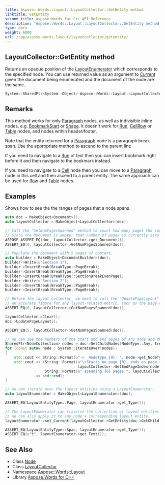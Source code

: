 ```yaml
---
title: Aspose::Words::Layout::LayoutCollector::GetEntity method
linktitle: GetEntity
second_title: Aspose.Words for C++ API Reference
description: 'Aspose::Words::Layout::LayoutCollector::GetEntity method. Returns an opaque position of the LayoutEnumerator which corresponds to the specified node. You can use returned value as an argument to Current given the document being enumerated and the document of the node are the same in C++.'
type: docs
weight: 6000
url: /cpp/aspose.words.layout/layoutcollector/getentity/
---
```

## LayoutCollector::GetEntity method


Returns an opaque position of the [LayoutEnumerator](../../layoutenumerator/) which corresponds to the specified node. You can use returned value as an argument to [Current](../../layoutenumerator/get_current/) given the document being enumerated and the document of the node are the same.

```cpp
System::SharedPtr<System::Object> Aspose::Words::Layout::LayoutCollector::GetEntity(const System::SharedPtr<Aspose::Words::Node> &node)
```

## Remarks


This method works for only [Paragraph](../../../aspose.words/paragraph/) nodes, as well as indivisible inline nodes, e.g. [BookmarkStart](../../../aspose.words/bookmarkstart/) or [Shape](../../../aspose.words.drawing/shape/). It doesn't work for [Run](../../../aspose.words/run/), [Cell](../../../aspose.words.tables/cell/)[Row](../../../aspose.words.tables/row/) or [Table](../../../aspose.words.tables/table/) nodes, and nodes within header/footer.

Note that the entity returned for a [Paragraph](../../../aspose.words/paragraph/) node is a paragraph break span. Use the appropriate method to ascend to the parent line

If you need to navigate to a [Run](../../../aspose.words/run/) of text then you can insert bookmark right before it and then navigate to the bookmark instead.

If you need to navigate to a [Cell](../../../aspose.words.tables/cell/) node then you can move to a [Paragraph](../../../aspose.words/paragraph/) node in this cell and then ascend to a parent entity. The same approach can be used for [Row](../../../aspose.words.tables/row/) and [Table](../../../aspose.words.tables/table/) nodes.

## Examples



Shows how to see the the ranges of pages that a node spans. 
```cpp
auto doc = MakeObject<Document>();
auto layoutCollector = MakeObject<LayoutCollector>(doc);

// Call the "GetNumPagesSpanned" method to count how many pages the content of our document spans.
// Since the document is empty, that number of pages is currently zero.
ASPOSE_ASSERT_EQ(doc, layoutCollector->get_Document());
ASSERT_EQ(0, layoutCollector->GetNumPagesSpanned(doc));

// Populate the document with 5 pages of content.
auto builder = MakeObject<DocumentBuilder>(doc);
builder->Write(u"Section 1");
builder->InsertBreak(BreakType::PageBreak);
builder->InsertBreak(BreakType::PageBreak);
builder->InsertBreak(BreakType::SectionBreakEvenPage);
builder->Write(u"Section 2");
builder->InsertBreak(BreakType::PageBreak);
builder->InsertBreak(BreakType::PageBreak);

// Before the layout collector, we need to call the "UpdatePageLayout" method to give us
// an accurate figure for any layout-related metric, such as the page count.
ASSERT_EQ(0, layoutCollector->GetNumPagesSpanned(doc));

layoutCollector->Clear();
doc->UpdatePageLayout();

ASSERT_EQ(5, layoutCollector->GetNumPagesSpanned(doc));

// We can see the numbers of the start and end pages of any node and their overall page spans.
SharedPtr<NodeCollection> nodes = doc->GetChildNodes(NodeType::Any, true);
for (const auto& node : System::IterateOver(nodes))
{
    std::cout << String::Format(u"->  NodeType.{0}: ", node->get_NodeType()) << std::endl;
    std::cout << (String::Format(u"\tStarts on page {0}, ends on page {1},", layoutCollector->GetStartPageIndex(node),
                                 layoutCollector->GetEndPageIndex(node)) +
                  String::Format(u" spanning {0} pages.", layoutCollector->GetNumPagesSpanned(node)))
              << std::endl;
}

// We can iterate over the layout entities using a LayoutEnumerator.
auto layoutEnumerator = MakeObject<LayoutEnumerator>(doc);

ASSERT_EQ(LayoutEntityType::Page, layoutEnumerator->get_Type());

// The LayoutEnumerator can traverse the collection of layout entities like a tree.
// We can also apply it to any node's corresponding layout entity.
layoutEnumerator->set_Current(layoutCollector->GetEntity(doc->GetChild(NodeType::Paragraph, 1, true)));

ASSERT_EQ(LayoutEntityType::Span, layoutEnumerator->get_Type());
ASSERT_EQ(u"¶", layoutEnumerator->get_Text());
```

## See Also

* Class [Node](../../../aspose.words/node/)
* Class [LayoutCollector](../)
* Namespace [Aspose::Words::Layout](../../)
* Library [Aspose.Words for C++](../../../)
